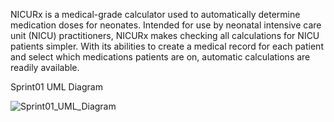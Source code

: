 NICURx is a medical-grade calculator used to automatically determine medication doses for neonates. Intended for use by 
neonatal intensive care unit (NICU) practitioners, NICURx makes checking all calculations for NICU patients simpler. With its abilities to create
a medical record for each patient and select which medications patients are on, automatic calculations are readily available.

Sprint01 UML Diagram

![Sprint01_UML_Diagram](https://github.com/LDELZ/nicurx/assets/107493086/3cdf9b53-827d-453d-9122-bf4fcd56df77)
